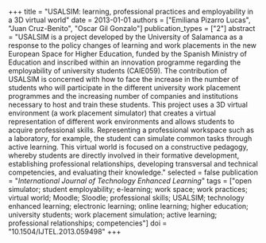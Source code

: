 +++
title = "USALSIM: learning, professional practices and employability in a 3D virtual world"
date = 2013-01-01
authors = ["Emiliana Pizarro Lucas", "Juan Cruz-Benito", "Oscar Gil Gonzalo"]
publication_types = ["2"]
abstract = "USALSIM is a project developed by the University of Salamanca as a response to the policy changes of learning and work placements in the new European Space for Higher Education, funded by the Spanish Ministry of Education and inscribed within an innovation programme regarding the employability of university students (CAIE059). The contribution of USALSIM is concerned with how to face the increase in the number of students who will participate in the different university work placement programmes and the increasing number of companies and institutions necessary to host and train these students. This project uses a 3D virtual environment (a work placement simulator) that creates a virtual representation of different work environments and allows students to acquire professional skills. Representing a professional workspace such as a laboratory, for example, the student can simulate common tasks through active learning. This virtual world is focused on a constructive pedagogy, whereby students are directly involved in their formative development, establishing professional relationships, developing transversal and technical competencies, and evaluating their knowledge."
selected = false
publication = "*International Journal of Technology Enhanced Learning*"
tags = ["open simulator; student employability; e-learning; work space; work practices; virtual world; Moodle; Sloodle; professional skills; USALSIM; technology enhanced learning; electronic learning; online learning; higher education; university students; work placement simulation; active learning; professional relationships; competencies"]
doi = "10.1504/IJTEL.2013.059498"
+++
